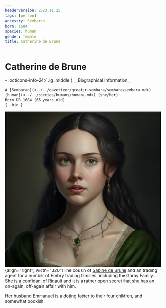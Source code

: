 ```yaml
---
headerVersion: 2023.11.25
tags: [person]
ancestry: Sembaran
born: 1684
species: human
gender: female
title: Catherine de Brune
---
```

# Catherine de Brune
<div class="grid cards ext-narrow-margin ext-one-column" markdown>
- :octicons-info-24:{ .lg .middle } __Biographical Information__

    A [Sembaran](<../../gazetteer/greater-sembara/sembara/sembara.md>) [human](<../../species/humans/humans.md>) (she/her)  
    Born DR 1684 (65 years old)  
    { .bio }

</div>


![Catherine de Brune](../../assets/catherine-de-brune.png){align="right"; width="320"}The cousin of [Sabine de Brune](<./sabine-de-brune.md>) and an trading agent for a number of Embry trading families, including the Garay Family. She is a confidant of [Rinault](<./rinault-essford.md>) and it is a rather open secret that she has an on-again, off-again affair with him.

Her husband Emmanuel is a doting father to their four children, and somewhat bookish.
